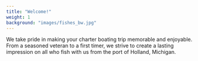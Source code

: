 ```yaml
---
title: "Welcome!"
weight: 1
background: "images/fishes_bw.jpg"
---
```


We take pride in making your charter boating trip memorable and enjoyable. From a seasoned veteran to a first timer, we strive to create a lasting impression on all who fish with us from the port of Holland, Michigan.
